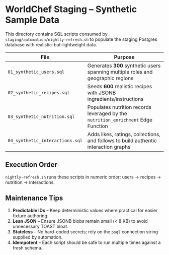# WorldChef Staging – Synthetic Sample Data

This directory contains SQL scripts consumed by `staging/automation/nightly-refresh.sh` to populate the staging Postgres database with realistic-but-lightweight data.

| File | Purpose |
|------|---------|
| `01_synthetic_users.sql` | Generates **300** synthetic users spanning multiple roles and geographic regions |
| `02_synthetic_recipes.sql` | Seeds **600** realistic recipes with JSONB ingredients/instructions |
| `03_synthetic_nutrition.sql` | Populates nutrition records leveraged by the `nutrition_enrichment` Edge Function |
| `04_synthetic_interactions.sql` | Adds likes, ratings, collections, and follows to build authentic interaction graphs |

## Execution Order
`nightly-refresh.sh` runs these scripts in numeric order: users → recipes → nutrition → interactions.

## Maintenance Tips
1. **Predictable IDs** – Keep deterministic values where practical for easier fixture authoring.
2. **Lean JSON** – Ensure JSONB blobs remain small (< 8 KB) to avoid unnecessary TOAST bloat.
3. **Stateless** – No hard-coded secrets; rely on the `psql` connection string supplied by automation.
4. **Idempotent** – Each script should be safe to run multiple times against a fresh schema. 